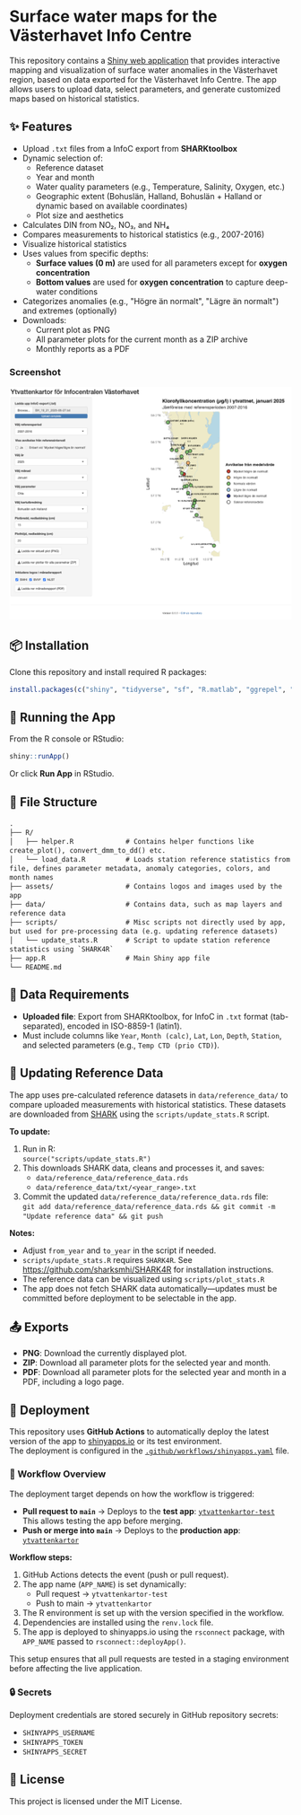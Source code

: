 # Surface water maps for the Västerhavet Info Centre

This repository contains a [Shiny web application](https://nodc-sweden.shinyapps.io/ytvattenkartor/) that provides interactive mapping and visualization of surface water anomalies in the Västerhavet region, based on data exported for the Västerhavet Info Centre. The app allows users to upload data, select parameters, and generate customized maps based on historical statistics.

## ✨ Features

- Upload `.txt` files from a InfoC export from **SHARKtoolbox**
- Dynamic selection of:
  - Reference dataset
  - Year and month
  - Water quality parameters (e.g., Temperature, Salinity, Oxygen, etc.)
  - Geographic extent (Bohuslän, Halland, Bohuslän + Halland or dynamic based on available coordinates)
  - Plot size and aesthetics
- Calculates DIN from NO₂, NO₃, and NH₄
- Compares measurements to historical statistics (e.g., 2007-2016)
- Visualize historical statistics
- Uses values from specific depths:
  - **Surface values (0 m)** are used for all parameters except for **oxygen concentration**
  - **Bottom values** are used for **oxygen concentration** to capture deep-water conditions
- Categorizes anomalies (e.g., "Högre än normalt", "Lägre än normalt") and extremes (optionally)
- Downloads:
  - Current plot as PNG
  - All parameter plots for the current month as a ZIP archive
  - Monthly reports as a PDF

### Screenshot

![Screenshot of the app](assets/screenshot.png)

## 📦 Installation

Clone this repository and install required R packages:

```r
install.packages(c("shiny", "tidyverse", "sf", "R.matlab", "ggrepel", "png", "tiff", "jpeg", "grid", "gridExtra", "ggpubr", "plotly"))
```

## 🚀 Running the App

From the R console or RStudio:

```r
shiny::runApp()
```

Or click **Run App** in RStudio.

## 📁 File Structure

```
.
├── R/
│   ├── helper.R             # Contains helper functions like create_plot(), convert_dmm_to_dd() etc.
│   └── load_data.R          # Loads station reference statistics from file, defines parameter metadata, anomaly categories, colors, and month names
├── assets/                  # Contains logos and images used by the app
├── data/                    # Contains data, such as map layers and reference data
├── scripts/                 # Misc scripts not directly used by app, but used for pre-processing data (e.g. updating reference datasets)
│   └── update_stats.R       # Script to update station reference statistics using `SHARK4R`
├── app.R                    # Main Shiny app file
└── README.md
```

## 📄 Data Requirements

- **Uploaded file**: Export from SHARKtoolbox, for InfoC in `.txt` format (tab-separated), encoded in ISO-8859-1 (latin1).
- Must include columns like `Year`, `Month (calc)`, `Lat`, `Lon`, `Depth`, `Station`, and selected parameters (e.g., `Temp CTD (prio CTD)`).

## 🔄 Updating Reference Data

The app uses pre-calculated reference datasets in `data/reference_data/` to compare uploaded measurements with historical statistics. These datasets are downloaded from [SHARK](https://shark.smhi.se/) using the `scripts/update_stats.R` script.

**To update:**

1. Run in R:  
   `source("scripts/update_stats.R")`
2. This downloads SHARK data, cleans and processes it, and saves:  
   - `data/reference_data/reference_data.rds`  
   - `data/reference_data/txt/<year_range>.txt`
3. Commit the updated `data/reference_data/reference_data.rds` file:  
   `git add data/reference_data/reference_data.rds && git commit -m "Update reference data" && git push`

**Notes:**  

- Adjust `from_year` and `to_year` in the script if needed. 
- `scripts/update_stats.R` requires `SHARK4R`. See https://github.com/sharksmhi/SHARK4R for installation instructions.
- The reference data can be visualized using `scripts/plot_stats.R`
- The app does not fetch SHARK data automatically—updates must be committed before deployment to be selectable in the app.

## 📤 Exports

- **PNG**: Download the currently displayed plot.
- **ZIP**: Download all parameter plots for the selected year and month.
- **PDF**: Download all parameter plots for the selected year and month in a PDF, including a logo page.

## 🚢 Deployment

This repository uses **GitHub Actions** to automatically deploy the latest version of the app to [shinyapps.io](https://https://www.shinyapps.io/) or its test environment.  
The deployment is configured in the [`.github/workflows/shinyapps.yaml`](.github/workflows/shinyapps.yaml) file.

### 🔁 Workflow Overview

The deployment target depends on how the workflow is triggered:

- **Pull request to `main`** → Deploys to the **test app**: [`ytvattenkartor-test`](https://nodc-sweden.shinyapps.io/ytvattenkartor-test/)  
  This allows testing the app before merging.
- **Push or merge into `main`** → Deploys to the **production app**: [`ytvattenkartor`](https://nodc-sweden.shinyapps.io/ytvattenkartor/)

**Workflow steps:**

1. GitHub Actions detects the event (push or pull request).
2. The app name (`APP_NAME`) is set dynamically:
   - Pull request → `ytvattenkartor-test`
   - Push to main → `ytvattenkartor`
3. The R environment is set up with the version specified in the workflow.
4. Dependencies are installed using the `renv.lock` file.
5. The app is deployed to shinyapps.io using the `rsconnect` package, with `APP_NAME` passed to `rsconnect::deployApp()`.

This setup ensures that all pull requests are tested in a staging environment before affecting the live application.

### 🔒 Secrets

Deployment credentials are stored securely in GitHub repository secrets:

- `SHINYAPPS_USERNAME`
- `SHINYAPPS_TOKEN`
- `SHINYAPPS_SECRET`

## 📄 License

This project is licensed under the MIT License.
